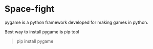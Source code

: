 # Space-fight
pygame is a python framework developed for making games in python.

Best way to install pygame is pip tool
>pip install pygame
